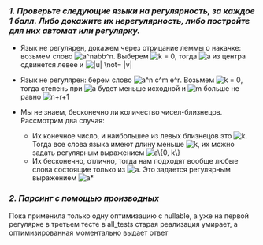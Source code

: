 ### _1. Проверьте следующие языки на регулярность, за каждое 1 балл. Либо докажите их нерегулярность, либо постройте для них автомат или регулярку._


* Язык не регулярен, докажем через отрицание леммы о накачке: возьмем слово <img src="https://i.upmath.me/svg/a%5Enabb%5En" alt="a^nabb^n" />. Выберем <img src="https://i.upmath.me/svg/k%20%3D%200" alt="k = 0" />, тогда <img src="https://i.upmath.me/svg/a" alt="a" /> из центра сдвинется левее и <img src="https://i.upmath.me/svg/%7Cu%7C%20%5Cnot%3D%20%7Cv%7C" alt="|u| \not= |v|" />

* Язык не регулярен: берем слово <img src="https://i.upmath.me/svg/a%5En%20c%5Em%20e%5Er" alt="a^n c^m e^r" />. Возьмем <img src="https://i.upmath.me/svg/k%20%3D%200" alt="k = 0" />, тогда степень при <img src="https://i.upmath.me/svg/a" alt="a" /> будет меньше исходной и <img src="https://i.upmath.me/svg/m" alt="m" /> больше не равно <img src="https://i.upmath.me/svg/n%2Br%2B1" alt="n+r+1" />

* Мы не знаем, бесконечно ли количество чисел-близнецов. Рассмотрим два случая:
    - Их конечное число, и наибольшее из левых близнецов это <img src="https://i.upmath.me/svg/k" alt="k" />. Тогда все слова языка имеют длину меньше <img src="https://i.upmath.me/svg/k" alt="k" />, их можно задать регулярным выражением <img src="https://i.upmath.me/svg/a%5C%7B0%2C%20k%5C%7D" alt="a\{0, k\}" />
    - Их бесконечно, отлично, тогда нам подходят вообще любые слова состоящие только из <img src="https://i.upmath.me/svg/a" alt="a" />. Это задается регулярным выражением <img src="https://i.upmath.me/svg/a*" alt="a*" />

### _2. Парсинг с помощью производных_

Пока применила только одну оптимизацию с nullable, а уже на первой регулярке в третьем тесте в all_tests старая реализация умирает, а оптимизированная моментально выдает ответ






